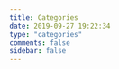 ```yaml
---
title: Categories
date: 2019-09-27 19:22:34
type: "categories"
comments: false
sidebar: false
---
```

